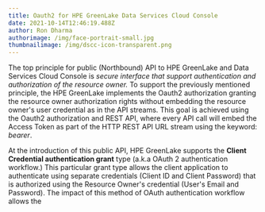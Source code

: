 ```yaml
---
title: Oauth2 for HPE GreenLake Data Services Cloud Console
date: 2021-10-14T12:46:19.488Z
author: Ron Dharma
authorimage: /img/face-portrait-small.jpg
thumbnailimage: /img/dscc-icon-transparent.png
---
```

The top principle for public (Northbound) API to HPE GreenLake and Data Services Cloud Console is *secure interface that support authentication and authorization of the resource owner.* To support the previously mentioned principle, the HPE GreenLake implements the Oauth2 authorization granting the resource owner authorization rights without embedding the resource owner's user credential as in the API streams. This goal is achieved using the Oauth2 authorization and REST API, where every API call will embed the Access Token as part of the HTTP REST API URL stream using the keyword: *bearer*.

At the introduction of this public API, HPE GreenLake supports the **Client Credential authentication grant** type (a.k.a OAuth 2 authentication workflow.) This particular grant type allows the client application to authenticate using separate credentials (Client ID and Client Password) that is authorized using the Resource Owner's credential (User's Email and Password). The impact of this method of OAuth authentication workflow allows the